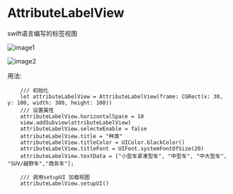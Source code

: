 # AttributeLabelView
swift语言编写的标签视图

![image1](https://github.com/yaoqiang8808/AttributeLabelView/blob/master/Simulator%20Screen%20Shot%202016年1月26日%20上午8.52.37.png)


![image2](https://github.com/yaoqiang8808/AttributeLabelView/blob/master/Simulator%20Screen%20Shot%202016年1月26日%20上午8.54.43.png)

用法:

        /// 初始化
        let attributeLabelView = AttributeLabelView(frame: CGRect(x: 30, y: 100, width: 300, height: 100))
        /// 设置属性
        attributeLabelView.horizontalSpace = 10
        view.addSubview(attributeLabelView)
        attributeLabelView.selecteEnable = false
        attributeLabelView.title = "种类"
        attributeLabelView.titleColor = UIColor.blackColor()
        attributeLabelView.titleFont = UIFont.systemFontOfSize(20)
        attributeLabelView.textData = ["小型车紧凑型车", "中型车", "中大型车", "SUV/越野车","商务车"];
        
        /// 调用setupUI 加载视图
        attributeLabelView.setupUI()



